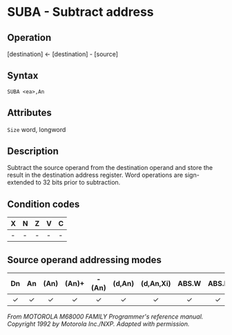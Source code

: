 # SUBA - Subtract address

## Operation
[destination] ← [destination] - [source]

## Syntax
```assembly
SUBA <ea>,An
```

## Attributes
`Size` word, longword

## Description
Subtract the source operand from the destination operand and
store the result in the destination address register. Word
operations are sign-extended to 32 bits prior to subtraction.

## Condition codes
|X|N|Z|V|C|
|--|--|--|--|--|
|-|-|-|-|-|

## Source operand addressing modes
|Dn|An|(An)|(An)+|-(An)|(d,An)|(d,An,Xi)|ABS.W|ABS.L|(d,PC)|(d,PC,Xn)|imm|
|:-:|:-:|:-:|:-:|:-:|:-:|:-:|:-:|:-:|:-:|:-:|:-:|
|✓|✓|✓|✓|✓|✓|✓|✓|✓|✓|✓|✓|

*From MOTOROLA M68000 FAMILY Programmer's reference manual. Copyright 1992 by Motorola Inc./NXP. Adapted with permission.*